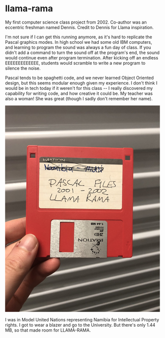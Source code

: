 # llama-rama
My first computer science class project from 2002. Co-author was an eccentric freshman named Dennis. Credit to Dennis for Llama inspiration.

I'm not sure if I can get this running anymore, as it's hard to replicate the Pascal graphics modes. In high school we had some old IBM computers, and learning to program the sound was always a fun day of class. If you didn't add a command to turn the sound off at the program's end, the sound would continue even after program termination. After kicking off an endless EEEEEEEEEEEEE, students would scramble to write a new program to silence the noise. 

Pascal tends to be spaghetti code, and we never learned Object Oriented design, but this seems modular enough given my experience. I don't think I would be in tech today if it weren't for this class -- I really discovered my capability for writing code, and how creative it could be. My teacher was also a woman! She was great (though I sadly don't remember her name).

![llama-rama diskette](disk.jpg)

I was in Model United Nations representing Namibia for Intellectual Property rights. I got to wear a blazer and go to the University. But there's only 1.44 MB, so that made room for LLAMA-RAMA.
